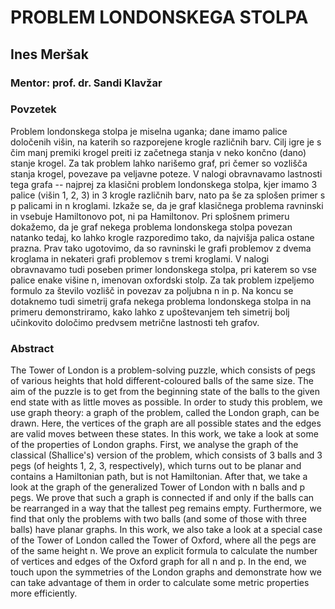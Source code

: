 # PROBLEM LONDONSKEGA STOLPA #
## Ines Meršak ##
### Mentor: prof. dr. Sandi Klavžar ###

### Povzetek ###

Problem londonskega stolpa je miselna uganka; dane imamo palice določenih višin, na katerih so razporejene krogle različnih barv. Cilj igre je s čim manj premiki krogel preiti iz začetnega stanja v neko končno (dano) stanje krogel. Za tak problem lahko narišemo graf, pri čemer so vozlišča stanja krogel, povezave pa veljavne poteze. V nalogi obravnavamo lastnosti tega grafa -- najprej za klasični problem londonskega stolpa, kjer imamo 3 palice (višin 1, 2, 3) in 3 krogle različnih barv, nato pa še za splošen primer s p palicami in n kroglami. Izkaže se, da je graf klasičnega problema ravninski in vsebuje Hamiltonovo pot, ni pa Hamiltonov. Pri splošnem primeru dokažemo, da je graf nekega problema londonskega stolpa povezan natanko tedaj, ko lahko krogle razporedimo tako, da najvišja palica ostane prazna. Prav tako ugotovimo, da so ravninski le grafi problemov z dvema kroglama in nekateri grafi problemov s tremi kroglami. V nalogi obravnavamo tudi poseben primer londonskega stolpa, pri katerem so vse palice enake višine n, imenovan oxfordski stolp. Za tak problem izpeljemo formulo za število vozlišč in povezav za poljubna n in p. Na koncu se dotaknemo tudi simetrij grafa nekega problema londonskega stolpa in na primeru demonstriramo, kako lahko z upoštevanjem teh simetrij bolj učinkovito določimo predvsem metrične lastnosti teh grafov.

### Abstract ###

The Tower of London is a problem-solving puzzle, which consists of pegs of various heights that hold different-coloured balls of the same size. The aim of the puzzle is to get from the beginning state of the balls to the given end state with as little moves as possible. In order to study this problem, we use graph theory: a graph of the problem, called the London graph, can be drawn. Here, the vertices of the graph are all possible states and the edges are valid moves between these states. In this work, we take a look at some of the properties of London graphs. First, we analyse the graph of the classical (Shallice's) version of the problem, which consists of 3 balls and 3 pegs (of heights 1, 2, 3, respectively), which turns out to be planar and contains a Hamiltonian path, but is not Hamiltonian.
After that, we take a look at the graph of the generalized Tower of London with n balls and p pegs. We prove that such a graph is connected if and only if the balls can be rearranged in a way that the tallest peg remains empty. Furthermore, we find that only  the problems with two balls (and some of those with three balls) have planar graphs. In this work, we also take a look at a special case of the Tower of London called the Tower of Oxford, where all the pegs are of the same height n. We prove an explicit formula to calculate the number of vertices and edges of the Oxford graph for all n and p. In the end, we touch upon the symmetries of the London graphs and demonstrate how we can take advantage of them in order to calculate some metric properties more efficiently.